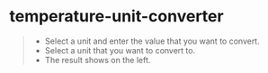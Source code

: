 # temperature-unit-converter
> - Select a unit and enter the value that you want to convert.
> - Select a unit that you want to convert to.
> - The result shows on the left.
